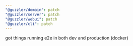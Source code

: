 ```yaml
---
"@guzzler/domain": patch
"@guzzler/server": patch
"@guzzler/webui": patch
"@guzzler/cli": patch
---
```


got things running e2e in both dev and production (docker)
